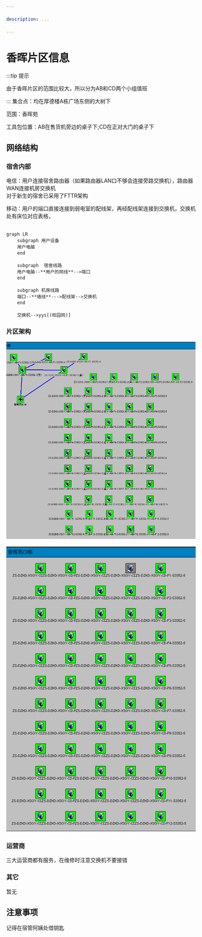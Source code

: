 ```yaml
---

description: ...

---
```


# 香晖片区信息

:::tip 提示

由于香晖片区的范围比较大，所以分为AB和CD两个小组值班

:::
集合点：均在厚德楼A栋广场东侧的大树下

范围：香晖苑

工具包位置：AB在售货机旁边的桌子下;CD在正对大门的桌子下
## 网络结构
### 宿舍内部

电信：用户连接宿舍路由器（如果路由器LAN口不够会连接旁路交换机），路由器WAN连接机房交换机\
对于新生的宿舍已采用了FTTR架构

移动：用户的端口直接连接到弱电室的配线架，再经配线架连接到交换机，交换机处有床位对应表格，

```mermaid 宿舍网络结构

graph LR
    subgraph 用户设备
    用户电脑
    end
    
    subgraph  宿舍线路 
    用户电脑--**用户的网线**-->端口
    end
    
    subgraph 机房线路
    端口--**墙线**--->配线架-->交换机
    end
    
    交换机-->yys[(校园网)]

```

### 片区架构

![图片](/img/wiki/网络结构/香晖苑AB栋.PNG)

![图片](/img/wiki/网络结构/香晖苑CD栋.PNG)

### 运营商
三大运营商都有服务，在维修时注意交换机不要接错

### 其它
暂无
## 注意事项
记得在宿管阿姨处借钥匙

